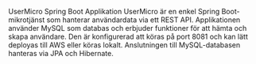 UserMicro Spring Boot Applikation
UserMicro är en enkel Spring Boot-mikrotjänst som hanterar användardata via ett REST API. 
Applikationen använder MySQL som databas och erbjuder funktioner för att hämta och skapa användare. 
Den är konfigurerad att köras på port 8081 och kan lätt deployas till AWS eller köras lokalt. Anslutningen till MySQL-databasen hanteras via JPA och Hibernate.

